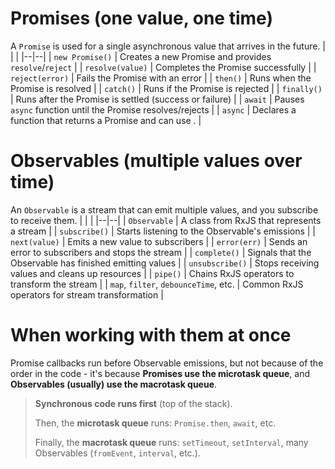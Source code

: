 # Promises (one value, one time)
A `Promise` is used for a single asynchronous value that arrives in the future.
|  |  |
|--|--|
| `new Promise()` | Creates a new Promise and provides `resolve`/`reject` |
| `resolve(value)` | Completes the Promise successfully |
| `reject(error)` | Fails the Promise with an error |
| `then()` | Runs when the Promise is resolved |
| `catch()` | Runs if the Promise is rejected |
| `finally()` | Runs after the Promise is settled (success or failure) |
| `await` | Pauses `async` function until the Promise resolves/rejects |
| `async` | Declares a function that returns a Promise and can use . |
# Observables (multiple values over time)
An `Observable` is a stream that can emit multiple values, and you subscribe to receive them.
|  |  |
|--|--|
| `Observable` | A class from RxJS that represents a stream |
| `subscribe()` | Starts listening to the Observable's emissions |
| `next(value)` | Emits a new value to subscribers |
| `error(err)` | Sends an error to subscribers and stops the stream |
| `complete()` | Signals that the Observable has finished emitting values |
| `unsubscribe()` | Stops receiving values and cleans up resources |
| `pipe()` | Chains RxJS operators to transform the stream |
| `map`, `filter`, `debounceTime`, etc. | Common RxJS operators for stream transformation |
# When working with them at once
Promise callbacks run before Observable emissions, but not because of the order in the code - it's because **Promises use the microtask queue**, and **Observables (usually) use the macrotask queue**.
> **Synchronous code runs first** (top of the stack).
> 
> Then, the **microtask queue** runs: `Promise.then`, `await`, etc.
>     
>Finally, the **macrotask queue** runs: `setTimeout`, `setInterval`, many Observables (`fromEvent`, `interval`, etc.).

<!--stackedit_data:
eyJoaXN0b3J5IjpbMTAxOTYzNjc3N119
-->